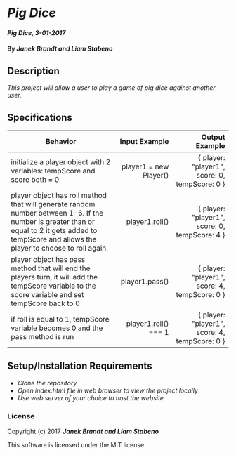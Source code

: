 # _Pig Dice_

#### _Pig Dice, 3-01-2017_

#### By _**Janek Brandt and Liam Stabeno**_

## Description
_This project will allow a user to play a game of pig dice against another user._


## Specifications

| Behavior                   | Input Example     | Output Example    |
| -------------------------- | -----------------:| -----------------:|
| initialize a player object with 2 variables: tempScore and score both = 0 | player1 = new Player() | { player: "player1", score: 0, tempScore: 0 } |
| player object has roll method that will generate random number between 1-6. If the number is greater than or equal to 2 it gets added to tempScore and allows the player to choose to roll again. | player1.roll() | { player: "player1", score: 0, tempScore: 4 } |
| player object has pass method that will end the players turn, it will add the tempScore variable to the score variable and set tempScore back to 0 | player1.pass() | { player: "player1", score: 4, tempScore: 0 } |
| if roll is equal to 1, tempScore variable becomes 0 and the pass method is run | player1.roll() === 1 | { player: "player1", score: 4, tempScore: 0 } |




## Setup/Installation Requirements

* _Clone the repository_
* _Open index.html file in web browser to view the project locally_
* _Use web server of your choice to host the website_

### License

Copyright (c) 2017 **_Janek Brandt and Liam Stabeno_**

This software is licensed under the MIT license.
